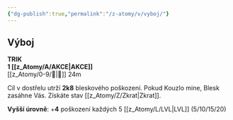 ```yaml
---
{"dg-publish":true,"permalink":"/z-atomy/v/vyboj/"}
---
```


## Výboj  
**TRIK**  
**1 [[z_Atomy/A/AKCE\|AKCE]]**  
[[z_Atomy/0-9/🏹\|🏹]] 24m

Cíl v dostřelu utrží **2k8** bleskového poškození. 
Pokud Kouzlo mine, Blesk zasáhne Vás. Získáte stav [[z_Atomy/Z/Zkrat\|Zkrat]].

**Vyšší úrovně**: +**4** poškození každých 5 [[z_Atomy/L/LVL\|LVL]] (5/10/15/20)